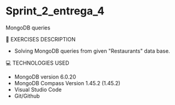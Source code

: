# Sprint_2_entrega_4
MongoDB queries

📄 EXERCISES DESCRIPTION

- Solving MongoDB queries from given "Restaurants" data base.

💻 TECHNOLOGIES USED

- MongoDB version 6.0.20
- MongoDB Compass Version 1.45.2 (1.45.2)
- Visual Studio Code
- Git/Github